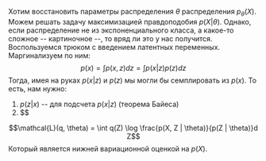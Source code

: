 Хотим восстановить параметры распределения $\theta$ распределения $p_\theta(X).$ Можем решать задачу максимизацией правдоподобия $p(X | \theta)$. Однако, если распределение не из экспоненциального класса, а какое-то сложное -- картиночное --, то вряд ли это у нас получится. Воспользуемся трюком с введением латентных переменных. Маргинализуем по ним:
$$p(x) = \int p(x, z) dz = \int p(x | z) p(z) dz$$
Тогда, имея на руках $p(x | z)$ и $p(z)$ мы могли бы семплировать из $p(x)$. То есть, нам нужно:
1. $p(z | x)$ -- для подсчета $p(x | z)$ (теорема Байеса)
2. $$


$$\mathcal{L}(q, \theta) = \int q(Z) \log \frac{p(X, Z | \theta)}{p(Z | \theta)}d Z$$
Который является нижней вариационной оценкой на $p(X)$.